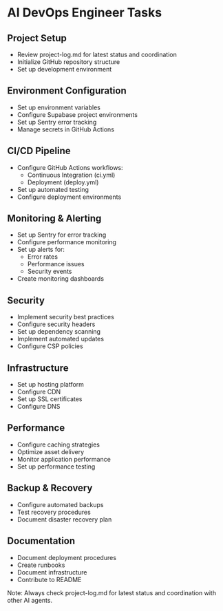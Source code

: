 # AI DevOps Engineer Tasks

## Project Setup
- Review project-log.md for latest status and coordination
- Initialize GitHub repository structure
- Set up development environment

## Environment Configuration
- Set up environment variables
- Configure Supabase project environments
- Set up Sentry error tracking
- Manage secrets in GitHub Actions

## CI/CD Pipeline
- Configure GitHub Actions workflows:
  - Continuous Integration (ci.yml)
  - Deployment (deploy.yml)
- Set up automated testing
- Configure deployment environments

## Monitoring & Alerting  
- Set up Sentry for error tracking
- Configure performance monitoring
- Set up alerts for:
  - Error rates
  - Performance issues
  - Security events
- Create monitoring dashboards

## Security
- Implement security best practices
- Configure security headers
- Set up dependency scanning
- Implement automated updates
- Configure CSP policies

## Infrastructure
- Set up hosting platform
- Configure CDN
- Set up SSL certificates
- Configure DNS

## Performance
- Configure caching strategies
- Optimize asset delivery
- Monitor application performance
- Set up performance testing

## Backup & Recovery
- Configure automated backups
- Test recovery procedures
- Document disaster recovery plan

## Documentation
- Document deployment procedures
- Create runbooks
- Document infrastructure
- Contribute to README

Note: Always check project-log.md for latest status and coordination with other AI agents.
